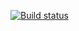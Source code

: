 [![Build status](https://ci.appveyor.com/api/projects/status/99gs8ib4ucth6uj7?svg=true)](https://ci.appveyor.com/project/nvborisenko/logger-net-nlog)
